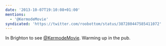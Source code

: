 ```yaml
---
date: '2013-10-07T19:10:08+01:00'
mentions:
  - '@KermodeMovie'
syndicated: 'https://twitter.com/roobottom/status/387280447585411072'
---
```

In Brighton to see [@KermodeMovie](https://twitter.com/@KermodeMovie). Warming up in the pub.
